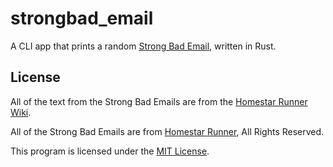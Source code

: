 # strongbad_email

A CLI app that prints a random [Strong Bad Email](http://www.hrwiki.org/wiki/Strong_Bad_Email), written in Rust.



## License 

All of the text from the Strong Bad Emails are from the [Homestar Runner Wiki](http://www.hrwiki.org).

All of the Strong Bad Emails are from [Homestar Runner](https://homestarrunner.com), All Rights Reserved.

This program is licensed under the [MIT License](LICENSE).
